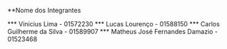 **Nome dos Integrantes

*** Vinicius Lima - 01572230
*** Lucas Lourenço - 01588150
*** Carlos Guilherme da Silva - 01589907
*** Matheus José Fernandes Damazio - 01523468

